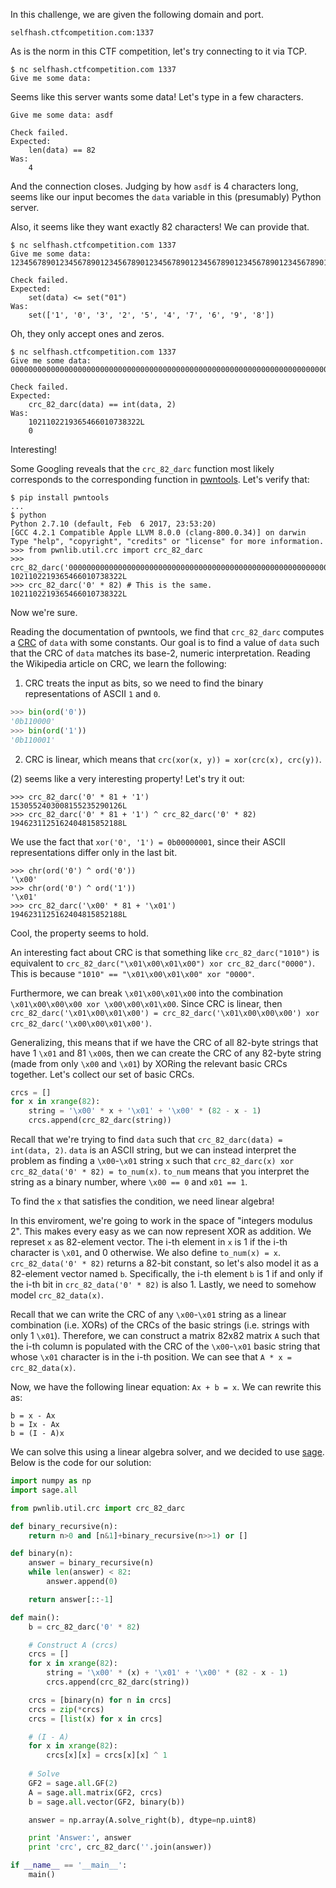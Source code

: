 In this challenge, we are given the following domain and port.

```
selfhash.ctfcompetition.com:1337
```

As is the norm in this CTF competition, let's try connecting to it via TCP.

```
$ nc selfhash.ctfcompetition.com 1337
Give me some data:
```

Seems like this server wants some data! Let's type in a few characters.

```
Give me some data: asdf

Check failed.
Expected:
    len(data) == 82
Was:
    4
```

And the connection closes. Judging by how `asdf` is 4 characters long, seems
like our input becomes the `data` variable in this (presumably) Python server.

Also, it seems like they want exactly 82 characters! We can provide that.

```
$ nc selfhash.ctfcompetition.com 1337
Give me some data: 1234567890123456789012345678901234567890123456789012345678901234567890123456789012

Check failed.
Expected:
    set(data) <= set("01")
Was:
    set(['1', '0', '3', '2', '5', '4', '7', '6', '9', '8'])
```

Oh, they only accept ones and zeros.

```
$ nc selfhash.ctfcompetition.com 1337
Give me some data: 0000000000000000000000000000000000000000000000000000000000000000000000000000000000

Check failed.
Expected:
    crc_82_darc(data) == int(data, 2)
Was:
    1021102219365466010738322L
    0
```

Interesting!

Some Googling reveals that the `crc_82_darc` function most likely corresponds
to the corresponding function in [pwntools](http://docs.pwntools.com/en/stable/util/crc.html).
Let's verify that:

```
$ pip install pwntools
...
$ python
Python 2.7.10 (default, Feb  6 2017, 23:53:20)
[GCC 4.2.1 Compatible Apple LLVM 8.0.0 (clang-800.0.34)] on darwin
Type "help", "copyright", "credits" or "license" for more information.
>>> from pwnlib.util.crc import crc_82_darc
>>> crc_82_darc('0000000000000000000000000000000000000000000000000000000000000000000000000000000000')
1021102219365466010738322L
>>> crc_82_darc('0' * 82) # This is the same.
1021102219365466010738322L
```

Now we're sure.

Reading the documentation of pwntools, we find that `crc_82_darc` computes a [CRC](https://en.wikipedia.org/wiki/Cyclic_redundancy_check) of `data` with some constants.
Our goal is to find a value of `data` such that the CRC of `data` matches its base-2, numeric interpretation.
Reading the Wikipedia article on CRC, we learn the following:

1. CRC treats the input as bits, so we need to find the binary representations of ASCII `1` and `0`.

```python
>>> bin(ord('0'))
'0b110000'
>>> bin(ord('1'))
'0b110001'
```

2. CRC is linear, which means that `crc(xor(x, y)) = xor(crc(x), crc(y))`.

(2) seems like a very interesting property! Let's try it out:

```
>>> crc_82_darc('0' * 81 + '1')
1530552403008155235290126L
>>> crc_82_darc('0' * 81 + '1') ^ crc_82_darc('0' * 82)
1946231125162404815852188L
```

We use the fact that `xor('0', '1') = 0b00000001`, since their ASCII representations differ only in the last bit.

```
>>> chr(ord('0') ^ ord('0'))
'\x00'
>>> chr(ord('0') ^ ord('1'))
'\x01'
>>> crc_82_darc('\x00' * 81 + '\x01')
1946231125162404815852188L
```

Cool, the property seems to hold.

An interesting fact about CRC is that something like `crc_82_darc("1010")` is equivalent to `crc_82_darc("\x01\x00\x01\x00") xor crc_82_darc("0000")`. This is because `"1010" == "\x01\x00\x01\x00" xor "0000"`.

Furthermore, we can break `\x01\x00\x01\x00` into the combination `\x01\x00\x00\x00 xor \x00\x00\x01\x00`. Since CRC is linear, then
`crc_82_darc('\x01\x00\x01\x00') = crc_82_darc('\x01\x00\x00\x00') xor crc_82_darc('\x00\x00\x01\x00')`.

Generalizing, this means that if we have the CRC of all 82-byte strings that have 1 `\x01` and 81 `\x00`s, then we can create the CRC of any 82-byte string (made from only `\x00` and `\x01`) by XORing the relevant basic CRCs together. Let's collect our set of basic CRCs.

```python
crcs = []
for x in xrange(82):
    string = '\x00' * x + '\x01' + '\x00' * (82 - x - 1)
    crcs.append(crc_82_darc(string))
```

Recall that we're trying to find `data` such that `crc_82_darc(data) = int(data, 2)`. `data` is an ASCII string, but we can instead interpret the problem as finding a `\x00`-`\x01` string `x` such that `crc_82_darc(x) xor crc_82_data('0' * 82) = to_num(x)`. `to_num`  means that you interpret the string as a binary number, where `\x00 == 0` and `x01 == 1`.

To find the `x` that satisfies the condition, we need linear algebra!

In this enviroment, we're going to work in the space of "integers modulus 2". This makes every easy as we can now represent XOR as addition. We represet `x` as 82-element vector. The i-th element in `x` is 1 if the i-th character is `\x01`, and 0 otherwise. We also define `to_num(x) = x`. `crc_82_data('0' * 82)` returns a 82-bit constant, so let's also model it as a 82-element vector named `b`. Specifically, the i-th element `b` is 1 if and only if the i-th bit in `crc_82_data('0' * 82)` is also 1. Lastly, we need to somehow model `crc_82_data(x)`.

Recall that we can write the CRC of any `\x00`-`\x01` string as a linear combination (i.e. XORs) of the CRCs of the basic strings (i.e.  strings with only 1 `\x01`). Therefore, we can construct a matrix 82x82 matrix `A` such that the i-th column is populated with the CRC of the `\x00`-`\x01` basic string that whose `\x01` character is in the i-th position. We can see that `A * x = crc_82_data(x)`.

Now, we have the following linear equation: `Ax + b = x`. We can rewrite this as:

```
b = x - Ax
b = Ix - Ax
b = (I - A)x
```

We can solve this using a linear algebra solver, and we decided to use [sage](http://doc.sagemath.org/html/en/tutorial/tour_algebra.html). Below is the code for our solution:

``` python
import numpy as np
import sage.all

from pwnlib.util.crc import crc_82_darc

def binary_recursive(n):
    return n>0 and [n&1]+binary_recursive(n>>1) or []

def binary(n):
    answer = binary_recursive(n)
    while len(answer) < 82:
        answer.append(0)

    return answer[::-1]

def main():
    b = crc_82_darc('0' * 82)

    # Construct A (crcs)
    crcs = []
    for x in xrange(82):
        string = '\x00' * (x) + '\x01' + '\x00' * (82 - x - 1)
        crcs.append(crc_82_darc(string))

    crcs = [binary(n) for n in crcs]
    crcs = zip(*crcs)
    crcs = [list(x) for x in crcs]

    # (I - A)
    for x in xrange(82):
        crcs[x][x] = crcs[x][x] ^ 1
    
    # Solve
    GF2 = sage.all.GF(2)
    A = sage.all.matrix(GF2, crcs)
    b = sage.all.vector(GF2, binary(b))

    answer = np.array(A.solve_right(b), dtype=np.uint8)

    print 'Answer:', answer
    print 'crc', crc_82_darc(''.join(answer))

if __name__ == '__main__':
    main()
```

<!--

For example, `crc_82_darc('\x01\x00\x01\x01') == 1*crc_82_darc('\x01\x00\x00\x00') + 0*crc_82_darc('x00\x01\x00\x00') + 1*crc_82_darc('\x00\x00\x01\x00') + 0*crc_82_darc('\x00\x00\x00\x01')`. (Remember that addition is the same as XOR now.)

Let's instead find a `\x00`-`\x01` string such that
`crc_82_darc(x) xor crc_82_darc("0" * 82) == to_num(x)`

The challenge asks us to find `data` such that `crc_82_darc(data) = int(data, 2)`. Instead of finding this directly, we'll instead find a string `x` of `\x00` and `\x01` such that `crc_82_darc(x) xor crc_82_darc("0" * 82) == x`

Observe that any binary number can be written as the `xor` of its bits. For example, `1010` can be written as `xor(1000, 0010)`. We can also `xor` it with `0000` as well. `1010 = xor(1000, 0010, 0000)`.

ASCII strings of zeros and ones also have a similar property. For example, the string
`"1010" == xor("0000", "\x01\x00\x00\x00", "\x00\x00\x01\x00")`.

Here's the relationship between the binary and ASCII representations of a number.

`data`  |ASCII representation                       |`int(data, 2)`  
--------|-------------------------------------------|--------------
`"0000"`|0b0011000<span style="color:red">0</span> 0b0011000<span style="color:red">0</span> 0b0011000<span style="color:red">0</span> 0b0011000<span style="color:red">0</span>| 0b<span style="color:red">0</span><span style="color:red">0</span><span style="color:red">0</span><span style="color:red">0</span>
`"1010"`|0b00110001 0b00110000 0b00110001 0b00110000| 0b1010
`"0001"`|0b00110000 0b00110000 0b00110000 0b00110001| 0b0000

Now, given a CRC, we can use its linearity property to break it up into a combination of XORs just like how we can break up
ASCII strings. For example,
`crc_82_darc("1010") == xor(crc_82_darc("0000"), crc_82_darc("\x01\x00\x00\x00"), crc_82_darc("\x00\x00\x01\x00")`.
Similarly, recall that `0b1010 == xor(0b0000, 0b1000, 0b0010)`.

To solve this problem, we need the CRC of the ASCII representation to be the CRC. We will model this as a system of equations and solve for the CRC.

To do this, we need to mathematically represent:

* a binary number
* the XOR of binary numbers
* the `crc_82_darc` of a binary number
* the equality of two binary numbers





we need to find a set `(0000, 1000, 0010)` such that `xor(crc_82_darc("0000"), ...) = xor(0b0000, ...)`

we need both sets of XORs to represent the same number. This will get us a string So, we can consider this problem as a system of equations -->
